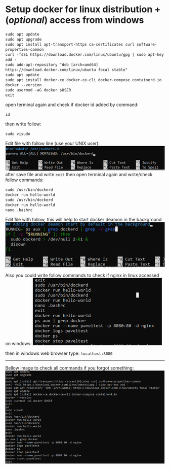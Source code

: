 # Setup docker for linux distribution + (_optional_) access from windows

```
sudo apt update
sudo apt upgrade
sudo apt install apt-transport-https ca-certificates curl software-properties-common
curl -fsSL https://download.docker.com/linux/ubuntu/gpg | sudo apt-key add -
sudo add-apt-repository "deb [arch=amd64] https://download.docker.com/linux/ubuntu focal stable"
sudo apt update
sudo apt install docker-ce docker-ce-cli docker-compose containerd.io
docker --version
sudo usermod -aG docker $USER
exit
```

open terminal again and check if docker id added by command:
```
id
```

then write follow:
```
sudo visudo
```
Edit file with follow line (use your UNIX user):
![2nd step commands](img/2.png)
after save file and write ```exit```
then open terminal again and write/check follow commands:
```
sudo /usr/bin/dockerd
docker run hello-world
sudo /usr/bin/dockerd
docker run hello-world
nano .bashrc
```

Edit file with follow, this will help to start docker deamon in the background
![3d step commands](img/3.png)

Also you could write follow commands to check if nginx in linux accessed on windows:
![4th step commands](img/4.png)

then in windows web browser type: ``localhost:8080``

---
Bellow image to check all commands if you forgot something:
![all commands](img/1.png)
